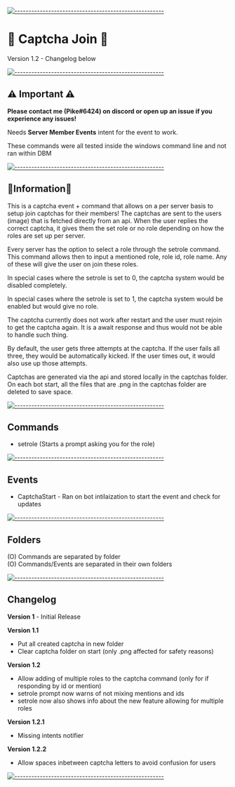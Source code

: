 [![-----------------------------------------------------](https://raw.githubusercontent.com/andreasbm/readme/master/assets/lines/aqua.png)](#Important)
  
# 📇 Captcha Join 📇
Version 1.2 - Changelog below  
  
[![-----------------------------------------------------](https://raw.githubusercontent.com/andreasbm/readme/master/assets/lines/aqua.png)](#Important)
## ⚠️ Important ⚠️
**Please contact me (Pike#6424) on discord or open up an issue if you experience any issues!**
  
Needs **Server Member Events** intent for the event to work.
  
These commands were all tested inside the windows command line and not ran within DBM  
  
[![-----------------------------------------------------](https://raw.githubusercontent.com/andreasbm/readme/master/assets/lines/aqua.png)](#Important)
  
## 📝Information📝
This is a captcha event + command that allows on a per server basis to setup join captchas for their members! The captchas are sent to the users (image) that is fetched directly from an api. When the user replies the correct captcha, it gives them the set role or no role depending on how the roles are set up per server.
   
Every server has the option to select a role through the setrole command. This command allows then to input a mentioned role, role id, role name. Any of these will give the user on join these roles. 
   
In special cases where the setrole is set to 0, the captcha system would be disabled completely.

In special cases where the setrole is set to 1, the captcha system would be enabled but would give no role.

The captcha currently does not work after restart and the user must rejoin to get the captcha again. It is a await response and thus would not be able to handle such thing.

By default, the user gets three attempts at the captcha. If the user fails all three, they would be automatically kicked. If the user times out, it would also use up those attempts. 

Captchas are generated via the api and stored locally in the captchas folder. On each bot start, all the files that are .png in the captchas folder are deleted to save space.
  
[![-----------------------------------------------------](https://raw.githubusercontent.com/andreasbm/readme/master/assets/lines/aqua.png)](#Important)
  
## Commands
- setrole (Starts a prompt asking you for the role)  
  
[![-----------------------------------------------------](https://raw.githubusercontent.com/andreasbm/readme/master/assets/lines/aqua.png)](#Important)
  
## Events
- CaptchaStart - Ran on bot intilaization to start the event and check for updates  
  
[![-----------------------------------------------------](https://raw.githubusercontent.com/andreasbm/readme/master/assets/lines/aqua.png)](#Important)
  
## Folders
(O) Commands are separated by folder  
(O) Commands/Events are separated in their own folders
  
[![-----------------------------------------------------](https://raw.githubusercontent.com/andreasbm/readme/master/assets/lines/aqua.png)](#Important)
  
## Changelog
**Version 1** - Initial Release  
  
**Version 1.1**  
- Put all created captcha in new folder  
- Clear captcha folder on start (only .png affected for safety reasons)  
  
**Version 1.2**  
- Allow adding of multiple roles to the captcha command (only for if responding by id or mention)  
- setrole prompt now warns of not mixing mentions and ids  
- setrole now also shows info about the new feature allowing for multiple roles  
  
**Version 1.2.1**   
- Missing intents notifier  
  
**Version 1.2.2**  
- Allow spaces inbetween captcha letters to avoid confusion for users  
  
[![-----------------------------------------------------](https://raw.githubusercontent.com/andreasbm/readme/master/assets/lines/aqua.png)](#Important)

